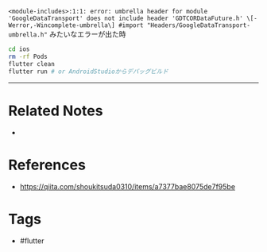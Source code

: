 `<module-includes>:1:1: error: umbrella header for module 'GoogleDataTransport' does not include header 'GDTCORDataFuture.h' \[-Werror,-Wincomplete-umbrella\] #import "Headers/GoogleDataTransport-umbrella.h"`
みたいなエラーが出た時

```sh
cd ios
rm -rf Pods
flutter clean
flutter run # or AndroidStudioからデバッグビルド

```

---
# Related Notes
- 

# References
- https://qiita.com/shoukitsuda0310/items/a7377bae8075de7f95be

# Tags
- #flutter 